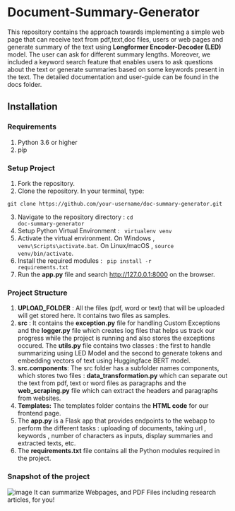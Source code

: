 # Document-Summary-Generator

This repository contains the approach towards implementing a simple web page that can receive text from pdf,text,doc files, users or web pages and generate summary of the text using **Longformer Encoder-Decoder (LED)** model. The user can ask for different summary lengths. Moreover, we included a keyword search feature that enables users to ask questions about the text or generate summaries based on some keywords present in the text. The detailed documentation and user-guide can be found in the docs folder.

## Installation
### Requirements
1. Python 3.6 or higher
2. pip

### Setup Project
1. Fork the repository.
2. Clone the repository. In your terminal, type:
  <pre><code>git clone https://github.com/your-username/doc-summary-generator.git</code></pre>
3. Navigate to the repository directory : <code>cd doc-summary-generator</code>
4. Setup Python Virtual Environment : <code> virtualenv venv </code>
5. Activate the virtual environment. On Windows , <code>venv\Scripts\activate.bat</code>. On Linux/macOS , <code>source venv/bin/activate</code>.
5. Install the required modules : <code> pip install -r requirements.txt</code>
6. Run the **app.py** file and search http://127.0.0.1:8000 on the browser.

### Project Structure
1. **UPLOAD_FOLDER** : All the files (pdf, word or text) that will be uploaded will get stored here. It contains two files as samples.
2. **src** : It contains the **exception.py** file for handling Custom Exceptions and the **logger.py** file which creates log files that helps us track our progress while the project is running and also stores the exceptions occured. The **utils.py** file contains two classes : the first to handle summarizing using LED Model and the second to generate tokens and embedding vectors of text using Huggingface BERT model.
3. **src.components**: The src folder has a subfolder names components, which stores two files : **data_transformation.py** which can separate out the text from pdf, text or word files as paragraphs and the **web_scraping.py** file which can extract the headers and paragraphs from websites.
4. **Templates:** The templates folder contains the **HTML code** for our frontend page.
5. The **app.py** is a Flask app that provides endpoints to the webapp to perform the different tasks : uploading of documents, taking url , keywords , number of characters as inputs, display summaries and extracted texts, etc.
6. The **requirements.txt** file contains all the Python modules required in the project.

### Snapshot of the project
![image](https://github.com/Attention-is-All-We-Need/Document-Summary-Generator/assets/95437455/abb2019c-deb4-4e21-b400-c8a81fb1301c)
It can summarize Webpages, and PDF Files including research articles, for you!
